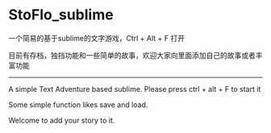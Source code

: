 # StoFlo_sublime
一个简易的基于sublime的文字游戏，Ctrl + Alt + F 打开

目前有存档，独挡功能和一些简单的故事，欢迎大家向里面添加自己的故事或者丰富功能

---------------
A simple Text Adventure based sublime. Please press ctrl + alt + F to start it

Some simple function likes save and load.

Welcome to add your story to it.
